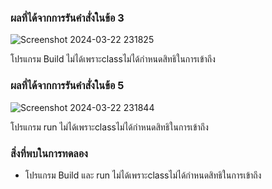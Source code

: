 ### ผลที่ได้จากการรันคำสั่งในข้อ 3

![Screenshot 2024-03-22 231825](https://github.com/KanyakornPuengmon/03376836-OOP-2566-Lab-05/assets/144195697/1a7eae9c-04c5-47df-8518-cce6d81786a6)


โปรแกรม Build ไม่ได้เพราะclassไม่ได้กำหนดสิทธิในการเข้าถึง

### ผลที่ได้จากการรันคำสั่งในข้อ 5

![Screenshot 2024-03-22 231844](https://github.com/KanyakornPuengmon/03376836-OOP-2566-Lab-05/assets/144195697/63b02c59-c689-4838-859b-c8602ad0709f)

โปรแกรม run ไม่ได้เพราะclassไม่ได้กำหนดสิทธิในการเข้าถึง

### สิ่งที่พบในการทดลอง
- โปรแกรม Build และ run ไม่ได้เพราะclassไม่ได้กำหนดสิทธิในการเข้าถึง
